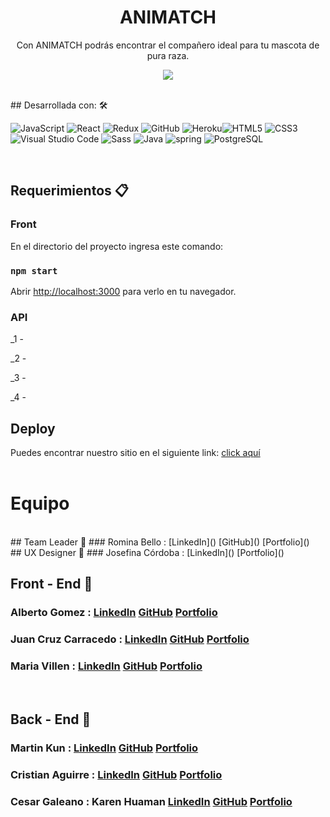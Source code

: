 

<h1 align = "center"> ANIMATCH </h1>
<p align = "center"> Con ANIMATCH podrás encontrar el compañero ideal para tu mascota de pura raza.</p>
<p align = "center"> <img src = "https://i85.servimg.com/u/f85/19/88/52/56/animat10.png" /> </p>

<br/>
## Desarrollada con: 🛠️

![JavaScript](https://img.shields.io/badge/javascript-%23323330.svg?style=flat&logo=Javascript&logoColor=%23F7DF1E) ![React](https://img.shields.io/badge/react-%2320232a.svg?style=flat&logo=React&logoColor=%2361DAFB) ![Redux](https://img.shields.io/badge/Redux-%23593d88.svg?style=flat&logo=redux&logoColor=white) ![GitHub](https://img.shields.io/badge/Github-%23121011.svg?style=flat&logo=github&logoColor=white) ![Heroku](https://img.shields.io/badge/heroku-%23430098.svg?style=flat&logo=Heroku&logoColor=white)![HTML5](https://img.shields.io/badge/html5-%23E34F26.svg?style=flat&logo=HTML5&logoColor=white) ![CSS3](https://img.shields.io/badge/css3-%231572B6.svg?style=flat&logo=CSS3&logoColor=white)
![Visual Studio Code](https://img.shields.io/badge/Visual%20Studio%20Code-0078d7.svg?style=flat&logo=VS-Code&logoColor=white) ![Sass](https://img.shields.io/badge/Sass-CC6699?style=flat&logo=sass&logoColor=white) ![Java](https://img.shields.io/badge/Java-ED8B00?style=flat&logo=java&logoColor=white) ![spring](https://img.shields.io/badge/Spring-6DB33F?style=flat&logo=spring&logoColor=white) ![PostgreSQL](	https://img.shields.io/badge/PostgreSQL-316192?style=flat&logo=postgresql&logoColor=white)

<br/>

## Requerimientos 📋

### Front

En el directorio del proyecto ingresa este comando:

### `npm start`

Abrir [http://localhost:3000](http://localhost:3000) para verlo en tu navegador.

### API
_1 -

_2 - 

_3 - 

_4 - 


## Deploy

Puedes encontrar nuestro sitio en el siguiente link: [click aquí](https://)
<br/><br/>
# Equipo

</br>
## Team Leader 🚀
### Romina Bello :  [LinkedIn]() [GitHub]()  [Portfolio]()
</br>
## UX Designer 🎨
### Josefina Córdoba : [LinkedIn]() [Portfolio]()

<br/>

## Front - End 🚀

### Alberto Gomez : [LinkedIn]() [GitHub]()  [Portfolio]()

### Juan Cruz Carracedo : [LinkedIn]() [GitHub]() [Portfolio]()

### Maria Villen : [LinkedIn]() [GitHub]() [Portfolio]()

<br/>

## Back - End 🚀

### Martin Kun : [LinkedIn]() [GitHub]() [Portfolio]()

### Cristian Aguirre :  [LinkedIn]() [GitHub]() [Portfolio]()

### Cesar Galeano : Karen Huaman  [LinkedIn]() [GitHub]() [Portfolio]()


